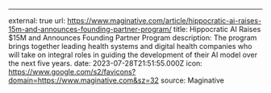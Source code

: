 ---
external: true
url: https://www.maginative.com/article/hippocratic-ai-raises-15m-and-announces-founding-partner-program/
title: Hippocratic AI Raises $15M and Announces Founding Partner Program
description: The program brings together leading health systems and digital health companies who will take on integral roles in guiding the development of their AI model over the next five years.
date: 2023-07-28T21:51:55.000Z
icon: https://www.google.com/s2/favicons?domain=https://www.maginative.com&sz=32
source: Maginative